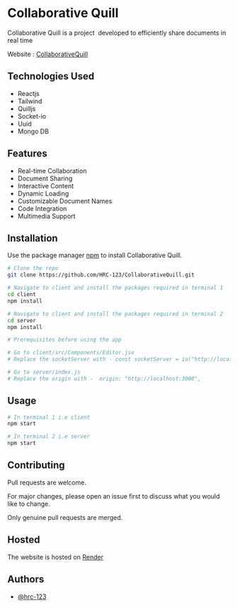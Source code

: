 # Collaborative Quill

Collaborative Quill is a project  developed to efficiently share documents in real time

Website : [CollaborativeQuill](https://collaborativequill.onrender.com)

## Technologies Used
- Reactjs
- Tailwind
- Quilljs
- Socket-io
- Uuid
- Mongo DB

## Features

- Real-time Collaboration
- Document Sharing
- Interactive Content
- Dynamic Loading
- Customizable Document Names
- Code Integration
- Multimedia Support

## Installation

Use the package manager [npm](https://www.npmjs.com/) to install Collaborative Quill.

```bash
# Clone the repo
git clone https://github.com/HRC-123/CollaborativeQuill.git

# Navigate to client and install the packages required in terminal 1
cd client
npm install

# Navigate to client and install the packages required in terminal 2
cd server
npm install

# Prerequisites before using the app

# Go to client/src/Components/Editor.jsx
# Replace the socketServer with - const socketServer = io("http://localhost:9000");

# Go to server/index.js
# Replace the origin with -  origin: "http://localhost:3000",
```

## Usage

```bash
# In terminal 1 i.e client
npm start

# In terminal 2 i.e server
npm start
```

## Contributing

Pull requests are welcome. 

For major changes, please open an issue first to discuss what you would like to change.

Only genuine pull requests are merged.

## Hosted
The website is hosted on [Render](https://render.com/)

## Authors
- [@hrc-123](https://github.com/HRC-123)
